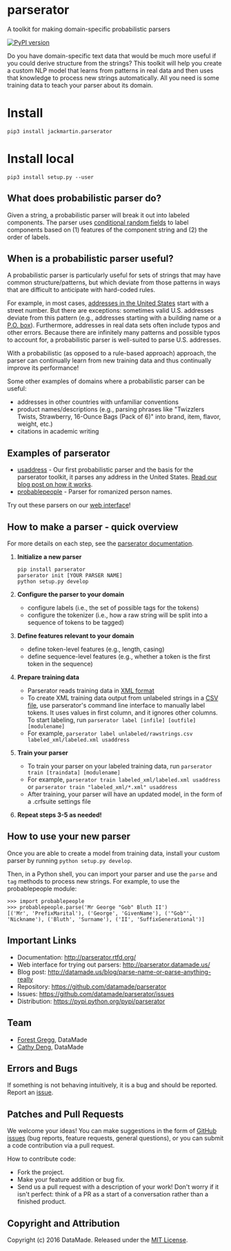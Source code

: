 parserator
==========
A toolkit for making domain-specific probabilistic parsers

[![PyPI version](https://badge.fury.io/py/jackmartin.parserator.svg)](https://badge.fury.io/py/jackmartin.parserator)

Do you have domain-specific text data that would be much more useful if you could derive structure from the strings? This toolkit will help you create a custom NLP model that learns from patterns in real data and then uses that knowledge to process new strings automatically. All you need is some training data to teach your parser about its domain.

# Install
```shell
pip3 install jackmartin.parserator
```
# Install local
```shell
pip3 install setup.py --user
```

## What does probabilistic parser do?
Given a string, a probabilistic parser will break it out into labeled components. The parser uses [conditional random fields](http://en.wikipedia.org/wiki/Conditional_random_field) to label components based on (1) features of the component string and (2) the order of labels.

## When is a probabilistic parser useful?
A probabilistic parser is particularly useful for sets of strings that may have common structure/patterns, but which deviate from those patterns in ways that are difficult to anticipate with hard-coded rules.

For example, in most cases, <a href="http://en.wikipedia.org/wiki/Address_(geography)#United_States">addresses in the United States</a> start with a street number. But there are exceptions: sometimes valid U.S. addresses deviate from this pattern (e.g., addresses starting with a building name or a [P.O. box](http://en.wikipedia.org/wiki/Post-office_box)). Furthermore, addresses in real data sets often include typos and other errors. Because there are infinitely many patterns and possible typos to account for, a probabilistic parser is well-suited to parse U.S. addresses.

With a probabilistic (as opposed to a rule-based approach) approach, the parser can continually learn from new training data and thus continually improve its performance!

Some other examples of domains where a probabilistic parser can be useful:
- addresses in other countries with unfamiliar conventions
- product names/descriptions (e.g., parsing phrases like "Twizzlers Twists, Strawberry, 16-Ounce Bags (Pack of 6)" into brand, item, flavor, weight, etc.)
- citations in academic writing

## Examples of parserator

* [usaddress](https://github.com/datamade/usaddress) - Our first probabilistic parser and the basis for the parserator toolkit, it parses any address in the United States. [Read our blog post on how it works](http://datamade.us/blog/parsing-addresses-with-usaddress).
* [probablepeople](https://github.com/datamade/probablepeople) - Parser for romanized person names.

Try out these parsers on our [web interface](http://parserator.datamade.us/)!

## How to make a parser - quick overview
For more details on each step, see the [parserator documentation](http://parserator.rtfd.org/).

1. **Initialize a new parser**

    ```
    pip install parserator
    parserator init [YOUR PARSER NAME]
    python setup.py develop
    ```

2. **Configure the parser to your domain**

    * configure labels (i.e., the set of possible tags for the tokens)
    * configure the tokenizer (i.e., how a raw string will be split into a sequence of tokens to be tagged)

3. **Define features relevant to your domain**
    * define token-level features (e.g., length, casing)
    * define sequence-level features (e.g., whether a token is the first token in the sequence)

4. **Prepare training data**
    * Parserator reads training data in [XML format](http://en.wikipedia.org/wiki/XML)
    * To create XML training data output from unlabeled strings in a [CSV file](http://en.wikipedia.org/wiki/Comma-separated_values), use parserator's command line interface to manually label tokens. It uses values in first column, and it ignores other columns. To start labeling, run ```parserator label [infile] [outfile] [modulename]```
    * For example, ```parserator label unlabeled/rawstrings.csv labeled_xml/labeled.xml usaddress```

5. **Train your parser**
    * To train your parser on your labeled training data, run ```parserator train [traindata] [modulename]```
    * For example, ```parserator train labeled_xml/labeled.xml usaddress``` or ```parserator train "labeled_xml/*.xml" usaddress```
    * After training, your parser will have an updated model, in the form of a .crfsuite settings file

6. **Repeat steps 3-5 as needed!**

## How to use your new parser
Once you are able to create a model from training data, install your custom parser by running `python setup.py develop`.

Then, in a Python shell, you can import your parser and use the ```parse``` and ```tag``` methods to process new strings. For example, to use the probablepeople module:

```
>>> import probablepeople
>>> probablepeople.parse('Mr George "Gob" Bluth II')
[('Mr', 'PrefixMarital'), ('George', 'GivenName'), ('"Gob"', 'Nickname'), ('Bluth', 'Surname'), ('II', 'SuffixGenerational')]
```

## Important Links
* Documentation: http://parserator.rtfd.org/
* Web interface for trying out parsers: http://parserator.datamade.us/
* Blog post: http://datamade.us/blog/parse-name-or-parse-anything-really
* Repository: https://github.com/datamade/parserator
* Issues: https://github.com/datamade/parserator/issues
* Distribution: https://pypi.python.org/pypi/parserator


## Team

* [Forest Gregg](https://github.com/fgregg), DataMade
* [Cathy Deng](https://github.com/cathydeng), DataMade

## Errors and Bugs

If something is not behaving intuitively, it is a bug and should be reported.
Report an [issue](https://github.com/datamade/parserator/issues).

## Patches and Pull Requests
We welcome your ideas! You can make suggestions in the form of [GitHub issues](https://github.com/datamade/parserator/issues) (bug reports, feature requests, general questions), or you can submit a code contribution via a pull request.

How to contribute code:

- Fork the project.
- Make your feature addition or bug fix.
- Send us a pull request with a description of your work! Don't worry if it isn't perfect: think of a PR as a start of a conversation rather than a finished product.

## Copyright and Attribution

Copyright (c) 2016 DataMade. Released under the [MIT License](https://github.com/datamade/parserator/blob/master/LICENSE).
